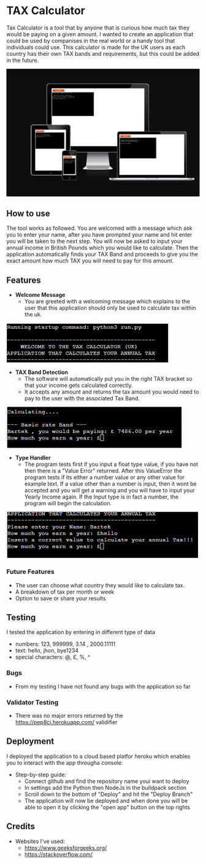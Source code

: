 # __TAX Calculator__

Tax Calculator is a tool that by anyone that is curious how much tax they would be paying on a given amount. I wanted to create an application that could be used by companises in the real world or a handy tool that individuals could use. This calculator is made for the UK users as each country has their own TAX bands and requirements, but this could be added in the future.

![Am i responsive](/images/am_i_responsive.png)

## __How to use__

The tool works as followed. You are welcomed with a message which ask you to enter your name, after you have prompted your name and hit enter you will be taken to the next step. You will now be asked to input your annual income in British Pounds which you would like to calculate. Then the application automatically finds your TAX Band and proceeds to give you the exact amount how much TAX you will need to pay for this amount.

## __Features__

- __Welcome Message__
    - You are greeted with a welcoming message which explains to the user that this application should only be used to calculate tax within the uk.

![Welcome](/images/python_welcome.png)

- __TAX Band Detection__
    - The software will automatically put you in the right TAX bracket so that your income gets calculated correctly.
    - It accepts any amount and returns the tax amount you would need to pay to the user with the associated Tax Band.

![tax bands](/images/tax_band.png)

- __Type Handler__
    - The program tests first if you input a float type value, if you have not then there is a "Value Error" returned. After this ValueError the program tests if its either a number value or any other value for example text. If a value other than a number is input, then it wont be accepted and you will get a warning and you will have to input your Yearly Income again. If the Input type is in fact a number, the program will begin the calculation.

![Type](/images/false_value.png)

### __Future Features__

- The user can choose what country they would like to calculate tax.
- A breakdown of tax per month or week
- Option to save or share your results

## __Testing__

I tested the application by entering in different type of data

- numbers: 123, 999999, 3.14 , 2000.11111
- text: hello, jhon, bye1234
- special characters: @, £, %, ^

### __Bugs__

- From my testing I have not found any bugs with the application so far

### __Validator Testing__

- There was no major errors returned by the https://pep8ci.herokuapp.com/ validifier

## Deployment

I deployed the application to a cloud based platfor heroku which enables you to interact with the app througha console:

- Step-by-step guide:
    - Connect github and find the repository name youi want to deploy
    - In settings add the Python then NodeJs in the buildpack section
    - Scroll down to the bottom of "Deploy" and hit the "Deploy Branch"
    - The application will now be deployed and when done you will be able to open it by clicking the "open app" button on the top rights

## __Credits__

- Websites I've used:
    - https://www.geeksforgeeks.org/
    - https://stackoverflow.com/